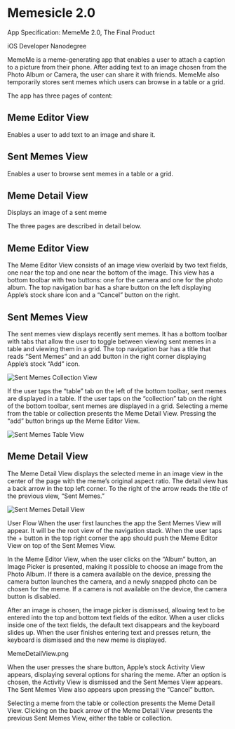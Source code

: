 # **Memesicle 2.0**

App Specification: MemeMe 2.0, The Final Product

iOS Developer Nanodegree

MemeMe is a meme-generating app that enables a user to attach a caption to a picture from their phone. After adding text to an image chosen from the Photo Album or Camera, the user can share it with friends. MemeMe also temporarily stores sent memes which users can browse in a table or a grid.


The app has three pages of content:


## **Meme Editor View** 
Enables a user to add text to an image and share it. 

## **Sent Memes View** 
Enables a user to browse sent memes in a table or a grid.

## **Meme Detail View** 
Displays an image of a sent meme

The three pages are described in detail below.

## Meme Editor View
The Meme Editor View consists of an image view overlaid by two text fields, one near the top and one near the bottom of the image. This view has a bottom toolbar with two buttons: one for the camera and one for the photo album. The top navigation bar has a share button on the left displaying Apple’s stock share icon and a “Cancel” button on the right.


## Sent Memes View
The sent memes view displays recently sent memes. It has a bottom toolbar with tabs that allow the user to toggle between viewing sent memes in a table and viewing them in a grid. The top navigation bar has a title that reads “Sent Memes” and an add button in the right corner displaying Apple’s stock “Add” icon.

![Sent Memes Collection View](readMeImages/memeCollectionView.png "Collection side of tab bar controllers for sent memes collection")


If the user taps the “table” tab on the left of the bottom toolbar, sent memes are displayed in a table. If the user taps on the “collection” tab on the right of the bottom toolbar, sent memes are displayed in a grid. Selecting a meme from the table or collection presents the Meme Detail View. Pressing the “add” button brings up the Meme Editor View.  

![Sent Memes Table View](readMeImages/memeTableView.png "Table side of tab bar controllers for sent memes collection")


## Meme Detail View
The Meme Detail View displays the selected meme in an image view in the center of the page with the meme’s original aspect ratio. The detail view has a back arrow in the top left corner. To the right of the arrow reads the title of the previous view, “Sent Memes.”

![Sent Memes Detail View](readMeImages/memeDetailView.png "Detail view shown when selecting a sent meme from the collection or table view")

User Flow
When the user first launches the app the Sent Memes View will appear. It will be the root view of the navigation stack. When the user taps the + button in the top right corner the app should push the Meme Editor View on top of the Sent Memes View.


In the Meme Editor View, when the user clicks on the “Album” button, an Image Picker is presented, making it possible to choose an image from the Photo Album. If there is a camera available on the device, pressing the camera button launches the camera, and a newly snapped photo can be chosen for the meme. If a camera is not available on the device, the camera button is disabled.


After an image is chosen, the image picker is dismissed, allowing text to be entered into the top and bottom text fields of the editor. When a user clicks inside one of the text fields, the default text disappears and the keyboard slides up. When the user finishes entering text and presses return, the keyboard is dismissed and the new meme is displayed.


MemeDetailView.png

When the user presses the share button, Apple’s stock Activity View appears, displaying several options for sharing the meme. After an option is chosen, the Activity View is dismissed and the Sent Memes View appears. The Sent Memes View also appears upon pressing the “Cancel” button.


Selecting a meme from the table or collection presents the Meme Detail View. Clicking on the  back arrow of the Meme Detail View presents the previous Sent Memes View, either the table or collection.  









